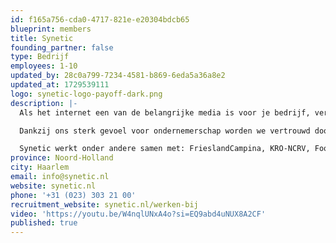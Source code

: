 ```yaml
---
id: f165a756-cda0-4717-821e-e20304bdcb65
blueprint: members
title: Synetic
founding_partner: false
type: Bedrijf
employees: 1-10
updated_by: 28c0a799-7234-4581-b869-6eda5a36a8e2
updated_at: 1729539111
logo: synetic-logo-payoff-dark.png
description: |-
  Als het internet een van de belangrijke media is voor je bedrijf, verdient je organisatie een digitaal platform dat vlekkeloos presteert. Hoe groots je ideeën ook zijn: wij vertalen je strategie naar een krachtige applicatie. Samen met jou bouwen we een digitaal landschap waarin je plannen zich thuisvoelen en veilig kunnen groeien. Bijvoorbeeld met maatwerk softwareontwikkeling, een nieuw e-commerce platform of webpersonalisatie waarmee je klanten altijd op maat bedient.

  Dankzij ons sterk gevoel voor ondernemerschap worden we vertrouwd door vele bedrijven van verschillende omvang. Grote corporates bijvoorbeeld, op zoek naar een betrouwbaar bureau om online mee op te schalen. Maar ook snelgroeiende mkb’ers, die voor hun online succes volledig afhankelijk zijn van een perfect presterende webshop. Vertel ons waar jij tegenaan loopt, dan maken wij er met liefde een oplossing van.

  Synetic werkt onder andere samen met: FrieslandCampina, KRO-NCRV, FoodforCare en JB Inflatables.
province: Noord-Holland
city: Haarlem
email: info@synetic.nl
website: synetic.nl
phone: '+31 (023) 303 21 00'
recruitment_website: synetic.nl/werken-bij
video: 'https://youtu.be/W4nqlUNxA4o?si=EQ9abd4uNUX8A2CF'
published: true
---
```

